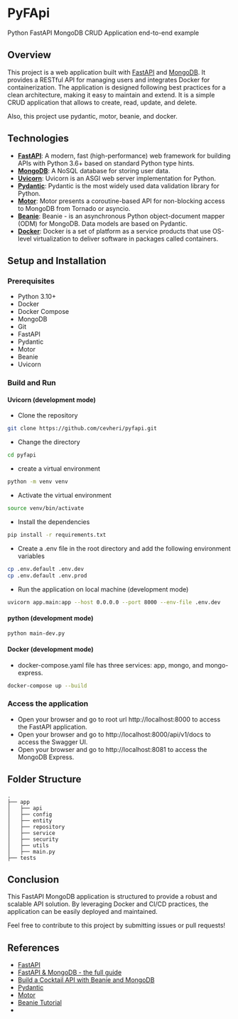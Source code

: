 # PyFApi

Python FastAPI MongoDB CRUD Application end-to-end example

## Overview

This project is a web application built with [FastAPI](https://fastapi.tiangolo.com/)
and [MongoDB](https://www.mongodb.com/).
It provides a RESTful API for managing users and integrates Docker for containerization. The application is designed
following best practices for a clean architecture, making it easy to maintain and extend.
It is a simple CRUD application that allows to create, read, update, and delete.

Also, this project use pydantic, motor, beanie, and docker.

## Technologies

- **[FastAPI](https://fastapi.tiangolo.com/)**: A modern, fast (high-performance) web framework for building APIs with
  Python 3.6+ based on standard Python type hints.
- **[MongoDB](https://www.mongodb.com/)**: A NoSQL database for storing user data.
- **[Uvicorn](https://www.uvicorn.org/)**: Uvicorn is an ASGI web server implementation for Python.
- **[Pydantic](https://pydantic-docs.helpmanual.io/)**: Pydantic is the most widely used data validation library for
  Python.
- **[Motor](https://motor.readthedocs.io/en/stable/)**: Motor presents a coroutine-based API for non-blocking access to
  MongoDB from Tornado or asyncio.
- **[Beanie](https://beanie-odm.dev/)**: Beanie - is an asynchronous Python object-document mapper (ODM) for MongoDB.
  Data models are based on Pydantic.
- **[Docker](https://www.docker.com/)**: Docker is a set of platform as a service products that use OS-level
  virtualization to deliver software in packages called containers.

## Setup and Installation

### Prerequisites

- Python 3.10+
- Docker
- Docker Compose
- MongoDB
- Git
- FastAPI
- Pydantic
- Motor
- Beanie
- Uvicorn

### Build and Run

#### Uvicorn (development mode)

- Clone the repository

```bash
git clone https://github.com/cevheri/pyfapi.git
```

- Change the directory

```bash
cd pyfapi
```

- create a virtual environment

```bash
python -m venv venv
```

- Activate the virtual environment

```bash
source venv/bin/activate
```

- Install the dependencies

```bash
pip install -r requirements.txt
```

- Create a .env file in the root directory and add the following environment variables

```bash
cp .env.default .env.dev
cp .env.default .env.prod
```

- Run the application on local machine (development mode)

```bash
uvicorn app.main:app --host 0.0.0.0 --port 8000 --env-file .env.dev
```

#### python (development mode)

```bash
python main-dev.py
```

#### Docker (development mode)

* docker-compose.yaml file has three services: app, mongo, and mongo-express.

```bash
docker-compose up --build
```

### Access the application

- Open your browser and go to root url http://localhost:8000 to access the FastAPI application.
- Open your browser and go to http://localhost:8000/api/v1/docs to access the Swagger UI.
- Open your browser and go to http://localhost:8081 to access the MongoDB Express.

## Folder Structure

```plaintext
.
├── app
│   ├── api
│   ├── config
│   ├── entity
│   ├── repository
│   ├── service
│   ├── security
│   ├── utils
│   ├── main.py
├── tests

```

## Conclusion

This FastAPI MongoDB application is structured to provide a robust and scalable API solution. By leveraging Docker and
CI/CD practices, the application can be easily deployed and maintained.

Feel free to contribute to this project by submitting issues or pull requests!

## References

- [FastAPI](https://fastapi.tiangolo.com/)
- [FastAPI & MongoDB - the full guide](https://github.com/fastapi/fastapi/discussions/9074)
- [Build a Cocktail API with Beanie and MongoDB](https://www.mongodb.com/developer/languages/python/beanie-odm-fastapi-cocktails//)
- [Pydantic](https://docs.pydantic.dev/dev/)
- [Motor](https://motor.readthedocs.io/en/stable/tutorial-asyncio.html)
- [Beanie Tutorial](https://beanie-odm.dev/getting-started/)
- 

